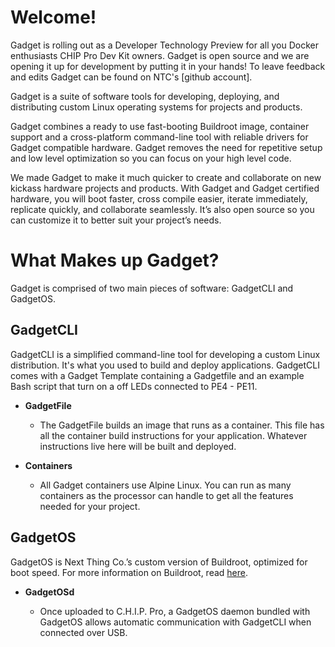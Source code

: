 # Welcome!

Gadget is rolling out as a Developer Technology Preview for all you Docker enthusiasts
CHIP Pro Dev Kit owners. Gadget is open source and we are opening it up for development by putting it in your hands! To leave feedback and edits Gadget can be found on NTC's [github account].

Gadget is a suite of software tools for developing, deploying, and distributing custom Linux operating systems for projects and products.

Gadget combines a ready to use fast-booting Buildroot image, container support and a cross-platform command-line tool with reliable drivers for Gadget compatible hardware. Gadget removes the need for repetitive setup and low level optimization so you can focus on your high level code. 

We made Gadget to make it much quicker to create and collaborate on new kickass hardware projects and products. With Gadget and Gadget certified hardware, you will boot faster, cross compile easier, iterate immediately, replicate quickly, and collaborate seamlessly. It’s also open source so you can customize it to better suit your project’s needs.

# What Makes up Gadget?

Gadget is comprised of two main pieces of software: GadgetCLI and GadgetOS. 

## GadgetCLI

GadgetCLI is a simplified command-line tool for developing a custom Linux distribution. It's what you used to build and deploy applications. GadgetCLI comes with a Gadget Template containing a Gadgetfile and an example Bash script that turn on a off LEDs connected to PE4 - PE11.

* **GadgetFile** 

	+ The GadgetFile builds an image that runs as a container. This file has all the container build instructions for your application. Whatever instructions live here will be built and deployed. 
     
* **Containers** 

	+ All Gadget containers use Alpine Linux. You can run as many containers as the processor can handle to get all the features needed for your project. 

## GadgetOS

GadgetOS is Next Thing Co.’s custom version of Buildroot, optimized for boot speed. For more information on Buildroot, read [here](https://buildroot.org/). 

* **GadgetOSd**

	+ Once uploaded to C.H.I.P. Pro, a GadgetOS daemon bundled with GadgetOS allows automatic communication with GadgetCLI when connected over USB. 

